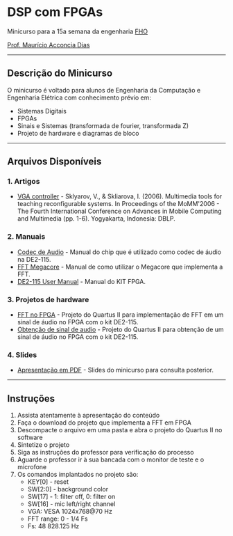 # DSP com FPGAs

Minicurso para a 15a semana da engenharia [FHO](https://www.fho.edu.br) 

[Prof. Maurício Acconcia Dias](mailto:macdias@fho.edu.br)

---

## Descrição do Minicurso

O minicurso é voltado para alunos de Engenharia da Computação e Engenharia Elétrica com conhecimento prévio em:
- Sistemas Digitais
- FPGAs
- Sinais e Sistemas (transformada de fourier, transformada Z)
- Projeto de hardware e diagramas de bloco

---

## Arquivos Disponíveis

### 1. Artigos
- [VGA controller](Artigo%20do%20Módulo%20VGA.pdf) - Sklyarov, V., & Skliarova, I. (2006). Multimedia tools for teaching reconfigurable systems. In Proceedings of the MoMM'2006 - The Fourth International Conference on Advances in Mobile Computing and Multimedia (pp. 1-6). Yogyakarta, Indonesia: DBLP.

### 2. Manuais
- [Codec de Audio](Manual%20do%20Codec%20de%20Audio.pdf) - Manual do chip que é utilizado como codec de áudio na DE2-115.
- [FFT Megacore](Manual%20megacore%20FFT.pdf) - Manual de como utilizar o Megacore que implementa a FFT.
- [DE2-115 User Manual](DE2_115_User_manual.pdf) - Manual do KIT FPGA.

### 3. Projetos de hardware
- [FFT  no FPGA](FFTVisualizer-master.zip) - Projeto do Quartus II para implementação de FFT em um sinal de áudio no FPGA com o kit DE2-115.
- [Obtenção de sinal de audio](VerilogDE2115AudioFilters-master.zip) - Projeto do Quartus II para obtenção de um sinal de áudio no FPGA com o kit DE2-115.

### 4. Slides
- [Apresentação em PDF](DSP%20com%20FPGAs.pdf) - Slides do minicurso para consulta posterior.

---

## Instruções

1. Assista atentamente à apresentação do conteúdo
2. Faça o download do projeto que implementa a FFT em FPGA
3. Descompacte o arquivo em uma pasta e abra o projeto do Quartus II no software
4. Sintetize o projeto
5. Siga as instruções do professor para verificação do processo
6. Aguarde o professor ir à sua bancada com o monitor de teste e o microfone
7. Os comandos implantados no projeto são:
   - KEY[0] - reset
   - SW[2:0] - background color
   - SW[17] - 1: filter off, 0: filter on
   - SW[16] - mic left/right channel
   - VGA: VESA 1024x768@70 Hz
   - FFT range: 0 - 1/4 Fs
   - Fs: 48 828.125 Hz
